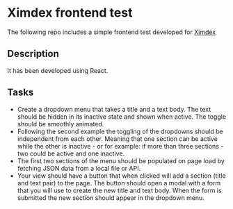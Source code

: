 # Ximdex frontend test

The following repo includes a simple frontend test developed for [Ximdex](https://www.ximdex.com/es/)

## Description

It has been developed using React.

## Tasks

- Create a dropdown menu that takes a title and a text body. The text should be hidden in its inactive state and shown when active. The toggle should be smoothly animated.
- Following the second example the toggling of the dropdowns should be independent from each other. Meaning that one section can be active while the other is inactive - or for example: if more than three sections - two could be active and one inactive.
- The first two sections of the menu should be populated on page load by fetching JSON data from a local file or API.
- Your view should have a button that when clicked will add a section (title and text pair) to the page. The button should open a modal with a form that you will use to create the new title and text body. When the form is submitted the new section should appear in the dropdown menu.
